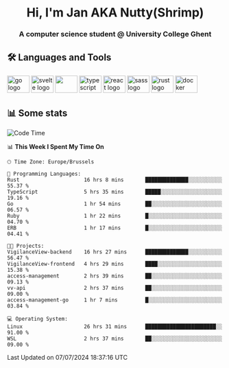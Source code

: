 <h1 align="center">Hi, I'm Jan AKA Nutty(Shrimp)</h1>
<h3 align="center">A computer science student @ University College Ghent</h3>

<h2 align="left">🛠️ Languages and Tools</h2>

###

<div align="left">
  <img src="https://cdn.jsdelivr.net/gh/devicons/devicon/icons/go/go-original.svg" height="40" width="52" alt="go logo"  />
  <img src="https://cdn.jsdelivr.net/gh/devicons/devicon@latest/icons/svelte/svelte-original.svg"  height="40" width="52" alt="svelte logo" />
  <img src="https://cdn.jsdelivr.net/gh/devicons/devicon@latest/icons/tailwindcss/tailwindcss-original.svg" height="40" width="52" />
  <img src="https://cdn.jsdelivr.net/gh/devicons/devicon/icons/typescript/typescript-original.svg" height="40" width="52" alt="typescript logo"  />
  <img src="https://cdn.jsdelivr.net/gh/devicons/devicon/icons/react/react-original.svg" height="40" width="52" alt="react logo"  />
  <img src="https://cdn.jsdelivr.net/gh/devicons/devicon/icons/sass/sass-original.svg" height="40" width="52" alt="sass logo"  />
  <img src="https://cdn.jsdelivr.net/gh/devicons/devicon@latest/icons/rust/rust-original.svg" height="40" width="52" alt="rust logo" />
  <img src="https://cdn.jsdelivr.net/gh/devicons/devicon/icons/docker/docker-original.svg" height="40" width="52" alt="docker logo"  />
</div>

<h2>📊 Some stats</h2>

<!--START_SECTION:waka-->
![Code Time](http://img.shields.io/badge/Code%20Time-4%2C772%20hrs%2047%20mins-blue)

📊 **This Week I Spent My Time On** 

```text
🕑︎ Time Zone: Europe/Brussels

💬 Programming Languages: 
Rust                     16 hrs 8 mins       ██████████████░░░░░░░░░░░   55.37 % 
TypeScript               5 hrs 35 mins       █████░░░░░░░░░░░░░░░░░░░░   19.16 % 
Go                       1 hr 54 mins        ██░░░░░░░░░░░░░░░░░░░░░░░   06.57 % 
Ruby                     1 hr 22 mins        █░░░░░░░░░░░░░░░░░░░░░░░░   04.70 % 
ERB                      1 hr 17 mins        █░░░░░░░░░░░░░░░░░░░░░░░░   04.41 % 

🐱‍💻 Projects: 
VigilanceView-backend    16 hrs 27 mins      ██████████████░░░░░░░░░░░   56.47 % 
VigilanceView-frontend   4 hrs 29 mins       ████░░░░░░░░░░░░░░░░░░░░░   15.38 % 
access-management        2 hrs 39 mins       ██░░░░░░░░░░░░░░░░░░░░░░░   09.13 % 
vv-api                   2 hrs 37 mins       ██░░░░░░░░░░░░░░░░░░░░░░░   09.00 % 
access-management-go     1 hr 7 mins         █░░░░░░░░░░░░░░░░░░░░░░░░   03.84 % 

💻 Operating System: 
Linux                    26 hrs 31 mins      ███████████████████████░░   91.00 % 
WSL                      2 hrs 37 mins       ██░░░░░░░░░░░░░░░░░░░░░░░   09.00 % 
```


 Last Updated on 07/07/2024 18:37:16 UTC
<!--END_SECTION:waka-->
